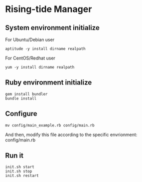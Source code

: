 Rising-tide Manager
===========


System environment initialize
-----------
For Ubuntu/Debian user
``` shell
aptitude -y install dirname realpath
```
For CentOS/Redhat user
``` shell
yum -y install dirname realpath
```


Ruby environment initialize
-----------
```shell
gem install bundler
bundle install
```


Configure
-----------
```shell
mv config/main_example.rb config/main.rb
```
And then, modify this file according to the specific envrionment: config/main.rb


Run it
-----------
```shell
init.sh start
init.sh stop
init.sh restart
```



